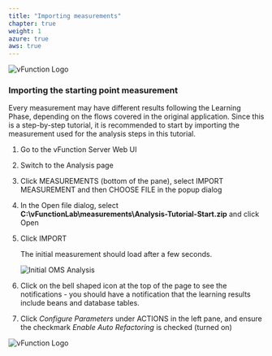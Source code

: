 ```yaml
---
title: "Importing measurements"
chapter: true
weight: 1
azure: true
aws: true
---
```


![vFunction Logo](/images/vFunction.png)

### Importing the starting point measurement

Every measurement may have different results following the Learning Phase, depending on the flows covered in the original application. Since this is a step-by-step tutorial, it is recommended to start by importing the measurement used for the analysis steps in this tutorial.

1. Go to the vFunction Server Web UI

2. Switch to the Analysis page 

3. Click MEASUREMENTS (bottom of the pane), select IMPORT MEASUREMENT and then CHOOSE FILE in the popup dialog

4. In the Open file dialog, select **C:\vFunctionLab\measurements\Analysis-Tutorial-Start.zip** and click Open

5. Click IMPORT

    The initial measurement should load after a few seconds.

    ![Initial OMS Analysis](/images/OMS-Analysis-1.png)

6. Click on the bell shaped icon at the top of the page to see the notifications - you should have a notification that the learning results include beans and database tables.

7. Click *Configure Parameters* under ACTIONS in the left pane, and ensure the checkmark *Enable Auto Refactoring* is checked (turned on)

![vFunction Logo](/images/vFunction.png)
